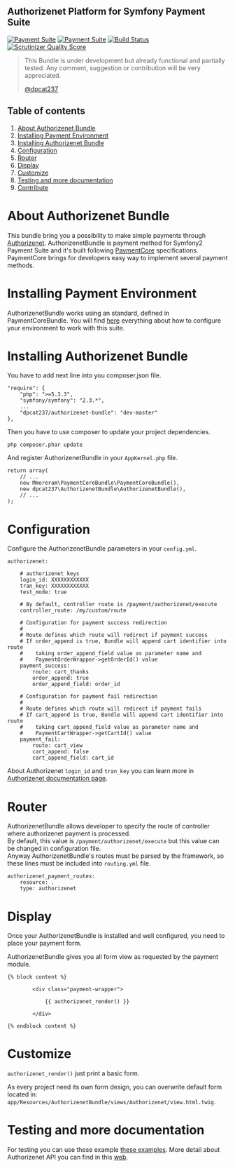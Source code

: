 Authorizenet Platform for Symfony Payment Suite
-----

[![Payment Suite](http://mmoreram.github.io/PaymentCoreBundle/public/images/payment-suite.png)](https://github.com/mmoreram/PaymentCoreBundle)  [![Payment Suite](http://mmoreram.github.io/PaymentCoreBundle/public/images/still-maintained.png)]()  [![Build Status](https://travis-ci.org/mmoreram/PaymillBundle.png?branch=master)](https://travis-ci.org/dpcat237/AuthorizenetBundle) [![Scrutinizer Quality Score](https://scrutinizer-ci.com/g/dpcat237/AuthorizenetBundle/badges/quality-score.png?s=10dab38a47f5ca4c11a2de2e4f1237555c5e8660)](https://scrutinizer-ci.com/g/dpcat237/AuthorizenetBundle/)

> This Bundle is under development but already functional and partially tested.
> Any comment, suggestion or contribution will be very appreciated.
>
> [@dpcat237](https://github.com/dpcat237)



Table of contents
-----

1.  [About Authorizenet Bundle](#about-authorizenet-bundle)
2.  [Installing Payment Environment](#installing-payment-environment)
3.  [Installing Authorizenet Bundle](#installing-authorizenet-bundle)
4.  [Configuration](#configuration)
5.  [Router](#router)
6.  [Display](#display)
7.  [Customize](#customize)
8.  [Testing and more documentation](#testing-and-more-documentation)
9.  [Contribute](http://github.com/mmoreram/PaymentCoreBundle/blob/master/Resources/docs/contribute.md)

About Authorizenet Bundle
=====

This bundle bring you a possibility to make simple payments through [Authorizenet](http://www.authorize.net). AuthorizenetBundle is payment method for Symfony2 Payment Suite and it's built following [PaymentCore](https://github.com/mmoreram/PaymentCoreBundle) specifications. PaymentCore brings for developers easy way to implement several payment methods.

Installing Payment Environment
=====

AuthorizenetBundle works using an standard, defined in PaymentCoreBundle. You will find [here](http://github.com/mmoreram/PaymentCoreBundle) everything about how to configure your environment to work with this suite.

Installing Authorizenet Bundle
=====

You have to add next line into you composer.json file.

    "require": {
        "php": ">=5.3.3",
        "symfony/symfony": "2.3.*",
        ...
        "dpcat237/authorizenet-bundle": "dev-master"
    },

Then you have to use composer to update your project dependencies.

    php composer.phar update

And register AuthorizenetBundle in your `AppKernel.php` file.

    return array(
        // ...
        new Mmoreram\PaymentCoreBundle\PaymentCoreBundle(),
        new dpcat237\AuthorizenetBundle\AuthorizenetBundle(),
        // ...
    );

Configuration
=====

Configure the AuthorizenetBundle parameters in your `config.yml`.

    authorizenet:

        # authorizenet keys
        login_id: XXXXXXXXXXXX
        tran_key: XXXXXXXXXXXX
        test_mode: true

        # By default, controller route is /payment/authorizenet/execute
        controller_route: /my/custom/route

        # Configuration for payment success redirection
        #
        # Route defines which route will redirect if payment success
        # If order_append is true, Bundle will append cart identifier into route
        #    taking order_append_field value as parameter name and
        #    PaymentOrderWrapper->getOrderId() value
        payment_success:
            route: cart_thanks
            order_append: true
            order_append_field: order_id

        # Configuration for payment fail redirection
        #
        # Route defines which route will redirect if payment fails
        # If cart_append is true, Bundle will append cart identifier into route
        #    taking cart_append_field value as parameter name and
        #    PaymentCartWrapper->getCartId() value
        payment_fail:
            route: cart_view
            cart_append: false
            cart_append_field: cart_id

About Authorizenet `login_id` and `tran_key` you can learn more in [Authorizenet documentation page](http://support.authorize.net/authkb/index?page=content&id=A576&actp=LIST_POPULAR).

Router
=====

AuthorizenetBundle allows developer to specify the route of controller where authorizenet payment is processed.  
By default, this value is `/payment/authorizenet/execute` but this value can be changed in configuration file.  
Anyway AuthorizenetBundle's routes must be parsed by the framework, so these lines must be included into `routing.yml` file.

    authorizenet_payment_routes:
        resource: .
        type: authorizenet

Display
=====

Once your AuthorizenetBundle is installed and well configured, you need to place your payment form.

AuthorizenetBundle gives you all form view as requested by the payment module.

    {% block content %}

            <div class="payment-wrapper">

                {{ authorizenet_render() }}

            </div>

    {% endblock content %}


Customize
=====

`authorizenet_render()` just print a basic form.

As every project need its own form design, you can overwrite default form located in: `app/Resources/AuthorizenetBundle/views/Authorizenet/view.html.twig`.


Testing and more documentation
=====

For testing you can use these example [these examples](http://developer.authorize.net/testingfaqs/).
More detail about Authorizenet API you can find in this [web](http://developer.authorize.net/).
